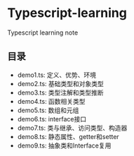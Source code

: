 # Typescript-learning
Typescript learning note

## 目录
+ demo1.ts: 定义、优势、环境
+ demo2.ts: 基础类型和对象类型
+ demo3.ts: 类型注解和类型推断
+ demo4.ts: 函数相关类型
+ demo5.ts: 数组和元组
+ demo6.ts: interface接口
+ demo7.ts: 类与继承、访问类型、构造器
+ demo8.ts: 静态属性、getter和setter
+ demo9.ts: 抽象类和Interface复用
